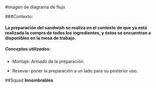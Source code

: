 #imagen de diagrama de flujo

###Contexto:
#### La preparación del sandwish se realiza en el contexto de que ya está realizada la compra de todos los ingredientes, y éstos se encuentran a disponibles en la mesa de trabajo.

##### Conceptos utilizados:

* Montaje: Armado de la preparación.

* Resevar: poner la preparación a un lado para su posterior uso.

##Squad  __Innombrables__
